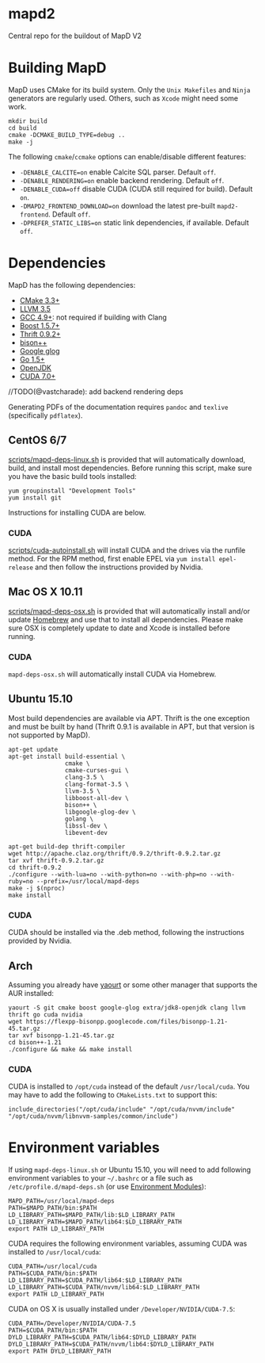 mapd2
=====

Central repo for the buildout of MapD V2

# Building MapD

MapD uses CMake for its build system. Only the `Unix Makefiles` and `Ninja` generators are regularly used. Others, such as `Xcode` might need some work.

    mkdir build
    cd build
    cmake -DCMAKE_BUILD_TYPE=debug ..
    make -j

The following `cmake`/`ccmake` options can enable/disable different features:

- `-DENABLE_CALCITE=on` enable Calcite SQL parser. Default `off`.
- `-DENABLE_RENDERING=on` enable backend rendering. Default `off`.
- `-DENABLE_CUDA=off` disable CUDA (CUDA still required for build). Default `on`.
- `-DMAPD2_FRONTEND_DOWNLOAD=on` download the latest pre-built `mapd2-frontend`. Default `off`.
- `-DPREFER_STATIC_LIBS=on` static link dependencies, if available. Default `off`.

# Dependencies

MapD has the following dependencies:

- [CMake 3.3+](https://cmake.org/)
- [LLVM 3.5](http://llvm.org/)
- [GCC 4.9+](http://gcc.gnu.org/): not required if building with Clang
- [Boost 1.5.7+](http://www.boost.org/)
- [Thrift 0.9.2+](https://thrift.apache.org/)
- [bison++](https://code.google.com/p/flexpp-bisonpp/)
- [Google glog](https://github.com/google/glog)
- [Go 1.5+](https://golang.org/)
- [OpenJDK](http://openjdk.java.net/)
- [CUDA 7.0+](http://nvidia.com/cuda)

//TODO(@vastcharade): add backend rendering deps

Generating PDFs of the documentation requires `pandoc` and `texlive` (specifically `pdflatex`).

## CentOS 6/7

[scripts/mapd-deps-linux.sh](scripts/mapd-deps-linux.sh) is provided that will automatically download, build, and install most dependencies. Before running this script, make sure you have the basic build tools installed:

    yum groupinstall "Development Tools"
    yum install git

Instructions for installing CUDA are below.

### CUDA

[scripts/cuda-autoinstall.sh](scripts/cuda_autoinstall.sh) will install CUDA and the drives via the runfile method. For the RPM method, first enable EPEL via `yum install epel-release` and then follow the instructions provided by Nvidia.

## Mac OS X 10.11

[scripts/mapd-deps-osx.sh](scripts/mapd-deps-osx.sh) is provided that will automatically install and/or update [Homebrew](http://brew.sh/) and use that to install all dependencies. Please make sure OSX is completely update to date and Xcode is installed before running.

### CUDA

`mapd-deps-osx.sh` will automatically install CUDA via Homebrew.

## Ubuntu 15.10

Most build dependencies are available via APT. Thrift is the one exception and must be built by hand (Thrift 0.9.1 is available in APT, but that version is not supported by MapD).

    apt-get update
    apt-get install build-essential \
                    cmake \
                    cmake-curses-gui \
                    clang-3.5 \
                    clang-format-3.5 \
                    llvm-3.5 \
                    libboost-all-dev \
                    bison++ \
                    libgoogle-glog-dev \
                    golang \
                    libssl-dev \
                    libevent-dev

    apt-get build-dep thrift-compiler
    wget http://apache.claz.org/thrift/0.9.2/thrift-0.9.2.tar.gz
    tar xvf thrift-0.9.2.tar.gz
    cd thrift-0.9.2
    ./configure --with-lua=no --with-python=no --with-php=no --with-ruby=no --prefix=/usr/local/mapd-deps
    make -j $(nproc)
    make install

### CUDA

CUDA should be installed via the .deb method, following the instructions provided by Nvidia.

## Arch

Assuming you already have [yaourt](https://wiki.archlinux.org/index.php/Yaourt) or some other manager that supports the AUR installed:

    yaourt -S git cmake boost google-glog extra/jdk8-openjdk clang llvm thrift go cuda nvidia
    wget https://flexpp-bisonpp.googlecode.com/files/bisonpp-1.21-45.tar.gz
    tar xvf bisonpp-1.21-45.tar.gz
    cd bison++-1.21
    ./configure && make && make install

### CUDA

CUDA is installed to `/opt/cuda` instead of the default `/usr/local/cuda`. You may have to add the following to `CMakeLists.txt` to support this:

    include_directories("/opt/cuda/include" "/opt/cuda/nvvm/include" "/opt/cuda/nvvm/libnvvm-samples/common/include")

# Environment variables

If using `mapd-deps-linux.sh` or Ubuntu 15.10, you will need to add following environment variables to your `~/.bashrc` or a file such as `/etc/profile.d/mapd-deps.sh` (or use [Environment Modules](http://modules.sourceforge.net/)):

    MAPD_PATH=/usr/local/mapd-deps
    PATH=$MAPD_PATH/bin:$PATH
    LD_LIBRARY_PATH=$MAPD_PATH/lib:$LD_LIBRARY_PATH
    LD_LIBRARY_PATH=$MAPD_PATH/lib64:$LD_LIBRARY_PATH
    export PATH LD_LIBRARY_PATH

CUDA requires the following environment variables, assuming CUDA was installed to `/usr/local/cuda`:

    CUDA_PATH=/usr/local/cuda
    PATH=$CUDA_PATH/bin:$PATH
    LD_LIBRARY_PATH=$CUDA_PATH/lib64:$LD_LIBRARY_PATH
    LD_LIBRARY_PATH=$CUDA_PATH/nvvm/lib64:$LD_LIBRARY_PATH
    export PATH LD_LIBRARY_PATH

CUDA on OS X is usually installed under `/Developer/NVIDIA/CUDA-7.5`:

    CUDA_PATH=/Developer/NVIDIA/CUDA-7.5
    PATH=$CUDA_PATH/bin:$PATH
    DYLD_LIBRARY_PATH=$CUDA_PATH/lib64:$DYLD_LIBRARY_PATH
    DYLD_LIBRARY_PATH=$CUDA_PATH/nvvm/lib64:$DYLD_LIBRARY_PATH
    export PATH DYLD_LIBRARY_PATH
